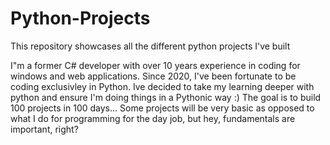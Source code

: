 # Python-Projects
This repository showcases all the different python projects I've built 

I"m a former C# developer with over 10 years experience in coding for windows and web applications. 
Since 2020, I've been fortunate to be coding exclusivley in Python. Ive decided to take my learning deeper with python and ensure I'm doing things in a Pythonic way :)
The goal is to build 100 projects in 100 days...
Some projects will be very basic as opposed to what I do for programming for the day job, but hey, fundamentals are important, right? 


